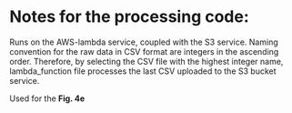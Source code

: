 # Notes for the processing code:

Runs on the AWS-lambda service, coupled with the S3 service.
Naming convention for the raw data in CSV format are integers in the 
ascending order. Therefore, by selecting the CSV file with the highest
integer name, lambda_function file processes the last CSV uploaded to
the S3 bucket service.

Used for the **Fig. 4e**
